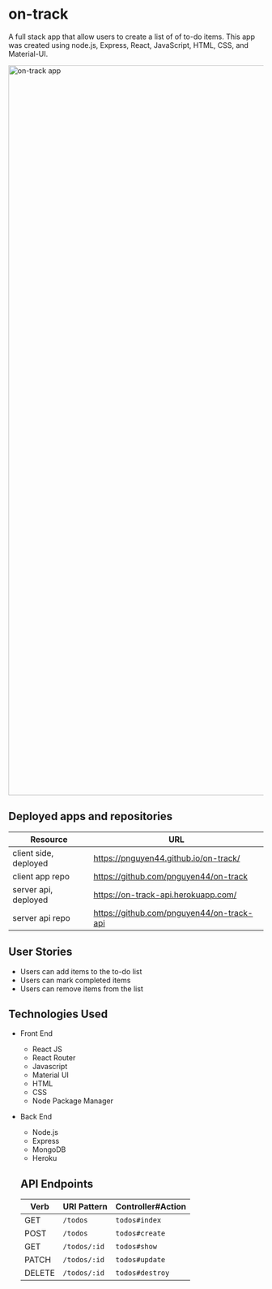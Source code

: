 # on-track

A full stack app that allow users to create a list of of to-do items.  This app was created using node.js, Express, React, JavaScript, HTML, CSS, and Material-UI.

<img width="1440" alt="on-track app" src="./app_sreenshot.png">

## Deployed apps and repositories
| Resource   | URL            |
|------------|----------------|
| client side, deployed    | https://pnguyen44.github.io/on-track/             |
| client app repo   | https://github.com/pnguyen44/on-track            |
| server api, deployed | https://on-track-api.herokuapp.com/            |
| server api repo  | https://github.com/pnguyen44/on-track-api     |


## User Stories
- Users can add items to the to-do list
- Users can mark completed items
- Users can remove items from the list

## Technologies Used
- Front End
  - React JS
  - React Router
  - Javascript
  - Material UI
  - HTML
  - CSS
  - Node Package Manager

- Back End
  - Node.js
  - Express
  - MongoDB
  - Heroku

  ## API Endpoints
  | Verb   | URI Pattern            | Controller#Action |
  |--------|------------------------|-------------------|
  | GET    | `/todos`               | `todos#index`     |
  | POST   | `/todos`               | `todos#create`    |
  | GET    | `/todos/:id`           | `todos#show`      |
  | PATCH  | `/todos/:id`           | `todos#update`    |
  | DELETE | `/todos/:id`           | `todos#destroy`   |
